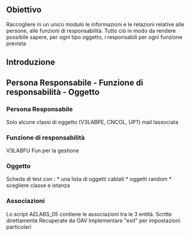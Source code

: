 ## Obiettivo
Raccogliere in un unico modulo le informazioni e le relazioni relative alle persone, alle funzioni di responsabilità.
Tutto ciò in modo da rendere possibile sapere, per ogni tipo oggetto, i responsabili per ogni funzione prevista

## Introduzione

## Persona Responsabile - Funzione di responsabilità - Oggetto
### Persona Responsabile
Solo alcune classi di oggetto (V3LABPE, CNCOL, UP?)
mail lassociata

### Funzione di responsabilità
V3LABFU
Fun per la gestione

### Oggetto
Scheda di test con : 
\* una lista di oggetti cablati
\* oggetti random
\* scegliere classe e istanza

### Associazioni
Lo script A£LABS_05 contiene le associazioni tra le 3 entità.
Scritte direttamente
Recuperate da OAV
Implementare "exit" per impostazioni particolari
